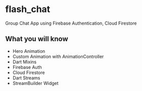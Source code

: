 # flash_chat

Group Chat App using Firebase Authentication, Cloud Firestore

## What you will know
- Hero Animation
- Custom Animation with AnimationController
- Dart Mixins
- Firebase Auth
- Cloud Firestore
- Dart Streams
- StreamBuilder Widget
